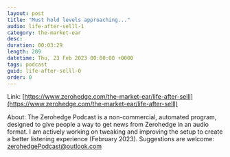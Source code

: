 ```yaml
---
layout: post
title: "Must hold levels approaching..."
audio: life-after-selll-1
category: the-market-ear
desc: 
duration: 00:03:29
length: 209
datetime: Thu, 23 Feb 2023 00:00:00 +0000
tags: podcast
guid: life-after-selll-0
order: 0
---
```



Link: [https://www.zerohedge.com/the-market-ear/life-after-selll](https://www.zerohedge.com/the-market-ear/life-after-selll)

About: The Zerohedge Podcast is a non-commercial, automated program, designed to give people a way to get news from Zerohedge in an audio format.  I am actively working on tweaking and improving the setup to create a better listening experience (February 2023).  Suggestions are welcome: [zerohedgePodcast@outlook.com](mailto:zerohedgePodcast@outlook.com)
